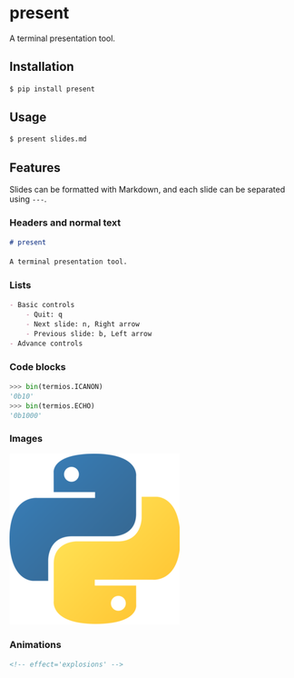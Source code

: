 # present

A terminal presentation tool.

## Installation

```bash
$ pip install present
```

## Usage

```bash
$ present slides.md
```

## Features

Slides can be formatted with Markdown, and each slide can be separated using `---`.

### Headers and normal text

```markdown
# present

A terminal presentation tool.
```

### Lists

```markdown
- Basic controls
    - Quit: q
    - Next slide: n, Right arrow
    - Previous slide: b, Left arrow
- Advance controls
```

### Code blocks

```python
>>> bin(termios.ICANON)
'0b10'
>>> bin(termios.ECHO)
'0b1000'
```

### Images

![python](python.png)

### Animations

```html
<!-- effect='explosions' -->
```
